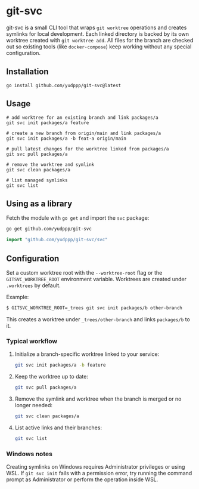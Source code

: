 # git-svc

git-svc is a small CLI tool that wraps `git worktree` operations and
creates symlinks for local development. Each linked directory is backed
by its own worktree created with `git worktree add`. All files for the
branch are checked out so existing tools (like `docker-compose`) keep
working without any special configuration.

## Installation

```
go install github.com/yudppp/git-svc@latest
```

## Usage

```
# add worktree for an existing branch and link packages/a
git svc init packages/a feature

# create a new branch from origin/main and link packages/a
git svc init packages/a -b feat-a origin/main

# pull latest changes for the worktree linked from packages/a
git svc pull packages/a

# remove the worktree and symlink
git svc clean packages/a

# list managed symlinks
git svc list
```

## Using as a library

Fetch the module with `go get` and import the `svc` package:

```bash
go get github.com/yudppp/git-svc
```

```go
import "github.com/yudppp/git-svc/svc"
```

## Configuration

Set a custom worktree root with the `--worktree-root` flag or the
`GITSVC_WORKTREE_ROOT` environment variable. Worktrees are created under
`.worktrees` by default.

Example:

```bash
$ GITSVC_WORKTREE_ROOT=_trees git svc init packages/b other-branch
```
This creates a worktree under `_trees/other-branch` and links
`packages/b` to it.

### Typical workflow

1. Initialize a branch-specific worktree linked to your service:
   ```bash
   git svc init packages/a -b feature
   ```
2. Keep the worktree up to date:
   ```bash
   git svc pull packages/a
   ```
3. Remove the symlink and worktree when the branch is merged or no longer needed:
   ```bash
   git svc clean packages/a
   ```
4. List active links and their branches:
   ```bash
   git svc list
   ```

### Windows notes

Creating symlinks on Windows requires Administrator privileges or using
WSL. If `git svc init` fails with a permission error, try running the
command prompt as Administrator or perform the operation inside WSL.
